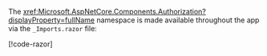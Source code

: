 The <xref:Microsoft.AspNetCore.Components.Authorization?displayProperty=fullName> namespace is made available throughout the app via the `_Imports.razor` file:

[!code-razor[](imports-hosted.razor?highlight=3)]
